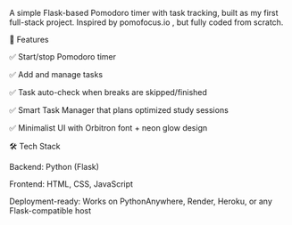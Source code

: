 A simple Flask-based Pomodoro timer with task tracking, built as my first full-stack project. Inspired by pomofocus.io
, but fully coded from scratch.

🚀 Features

✅ Start/stop Pomodoro timer 

✅ Add and manage tasks

✅ Task auto-check when breaks are skipped/finished

✅ Smart Task Manager that plans optimized study sessions

✅ Minimalist UI with Orbitron font + neon glow design

🛠️ Tech Stack

Backend: Python (Flask)

Frontend: HTML, CSS, JavaScript

Deployment-ready: Works on PythonAnywhere, Render, Heroku, or any Flask-compatible host
